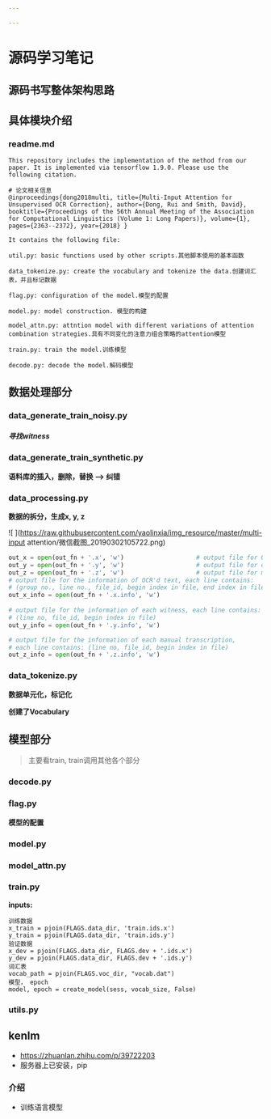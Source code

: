 ```yaml
---

---
```


# **源码学习笔记**

## **源码书写整体架构思路**







## **具体模块介绍**

### **readme.md**

~~~
This repository includes the implementation of the method from our paper. It is implemented via tensorflow 1.9.0. Please use the following citation.

# 论文相关信息
@inproceedings{dong2018multi, title={Multi-Input Attention for Unsupervised OCR Correction}, author={Dong, Rui and Smith, David}, booktitle={Proceedings of the 56th Annual Meeting of the Association for Computational Linguistics (Volume 1: Long Papers)}, volume={1}, pages={2363--2372}, year={2018} }

It contains the following file:

util.py: basic functions used by other scripts.其他脚本使用的基本函数

data_tokenize.py: create the vocabulary and tokenize the data.创建词汇表，并且标记数据

flag.py: configuration of the model.模型的配置

model.py: model construction. 模型的构建

model_attn.py: attntion model with different variations of attention combination strategies.具有不同变化的注意力组合策略的attention模型

train.py: train the model.训练模型

decode.py: decode the model.解码模型
~~~

## **数据处理部分**

### **data_generate_train_noisy.py**

##### **寻找witness**





### **data_generate_train_synthetic.py**

**语料库的插入，删除，替换 ——>  纠错**



### data_processing.py

**数据的拆分，生成x, y, z**

![ ](https://raw.githubusercontent.com/yaolinxia/img_resource/master/multi-input attention/微信截图_20190302105722.png)

~~~python
out_x = open(out_fn + '.x', 'w')                    # output file for OCR'd text
out_y = open(out_fn + '.y', 'w')                    # output file for duplicated texts (witnesses)
out_z = open(out_fn + '.z', 'w')                    # output file for manual transcription
# output file for the information of OCR'd text, each line contains:
# (group no., line no., file_id, begin index in file, end index in file, number of witnesses, number of manual transcriptions)
out_x_info = open(out_fn + '.x.info', 'w')
    
# output file for the information of each witness, each line contains:
# (line no, file_id, begin index in file)
out_y_info = open(out_fn + '.y.info', 'w')

# output file for the information of each manual transcription,
# each line contains: (line no, file_id, begin index in file)
out_z_info = open(out_fn + '.z.info', 'w')
~~~





### **data_tokenize.py**

**数据单元化，标记化**

**创建了Vocabulary**

## **模型部分**

> 主要看train, train调用其他各个部分

### **decode.py**



### **flag.py**

**模型的配置**



### **model.py**





### **model_attn.py**



### train.py

**inputs:**

```
训练数据
x_train = pjoin(FLAGS.data_dir, 'train.ids.x')
y_train = pjoin(FLAGS.data_dir, 'train.ids.y')
验证数据
x_dev = pjoin(FLAGS.data_dir, FLAGS.dev + '.ids.x')
y_dev = pjoin(FLAGS.data_dir, FLAGS.dev + '.ids.y')
词汇表
vocab_path = pjoin(FLAGS.voc_dir, "vocab.dat")
模型， epoch
model, epoch = create_model(sess, vocab_size, False)
```

### **utils.py**



## **kenlm**

- <https://zhuanlan.zhihu.com/p/39722203>
- 服务器上已安装，pip

### 介绍

- 训练语言模型

